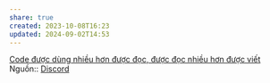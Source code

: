 ```yaml
---
share: true
created: 2023-10-08T16:23
updated: 2024-09-02T14:53
---
```

[Code được dùng nhiều hơn được đọc, được đọc nhiều hơn được viết](./K%E1%BB%B9%20thu%E1%BA%ADt%20ph%E1%BA%A7n%20m%E1%BB%81m/Code%20%C4%91%C6%B0%E1%BB%A3c%20d%C3%B9ng%20nhi%E1%BB%81u%20h%C6%A1n%20%C4%91%C6%B0%E1%BB%A3c%20%C4%91%E1%BB%8Dc,%20%C4%91%C6%B0%E1%BB%A3c%20%C4%91%E1%BB%8Dc%20nhi%E1%BB%81u%20h%C6%A1n%20%C4%91%C6%B0%E1%BB%A3c%20vi%E1%BA%BFt.md)
Nguồn:: [Discord](https://discord.com/channels/686053708261228577/1092880274850848859/1160365968611082361)